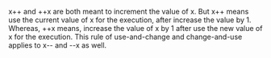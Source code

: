 x++ and ++x are both meant to increment the value of x.
But x++ means use the current value of x for the execution,
after increase the value by 1.
Whereas, ++x means, increase the value of x by 1 after use the
new value of x for the execution.
This rule of use-and-change and change-and-use applies to x-- and
--x as well.